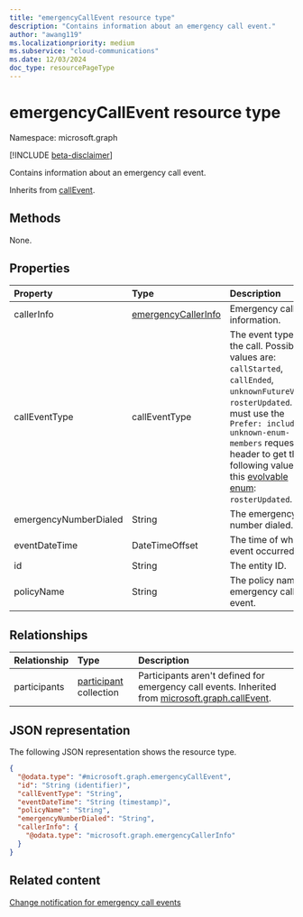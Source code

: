 ```yaml
---
title: "emergencyCallEvent resource type"
description: "Contains information about an emergency call event."
author: "awang119"
ms.localizationpriority: medium
ms.subservice: "cloud-communications"
ms.date: 12/03/2024
doc_type: resourcePageType
---
```


# emergencyCallEvent resource type

Namespace: microsoft.graph

[!INCLUDE [beta-disclaimer](../../includes/beta-disclaimer.md)]

Contains information about an emergency call event.

Inherits from [callEvent](../resources/callevent.md).

## Methods

None.

## Properties
|Property|Type|Description|
|:---|:---|:---|
| callerInfo | [emergencyCallerInfo](../resources/emergencycallerinfo.md)| Emergency caller information. |
| callEventType | callEventType| The event type of the call. Possible values are: `callStarted`, `callEnded`, `unknownFutureValue`, `rosterUpdated`. You must use the `Prefer: include-unknown-enum-members` request header to get the following value in this [evolvable enum](/graph/best-practices-concept#handling-future-members-in-evolvable-enumerations): `rosterUpdated`.|
| emergencyNumberDialed | String | The emergency number dialed. |
| eventDateTime | DateTimeOffset | The time of when event occurred. |
| id | String | The entity ID. |
| policyName | String | The policy name for emergency call event. |

## Relationships
|Relationship|Type|Description|
|:---|:---|:---|
| participants | [participant](../resources/participant.md) collection| Participants aren't defined for emergency call events. Inherited from [microsoft.graph.callEvent](../resources/callevent.md). |

## JSON representation
The following JSON representation shows the resource type.
<!-- {
  "blockType": "resource",
  "keyProperty": "id",
  "@odata.type": "microsoft.graph.emergencyCallEvent",
  "baseType": "microsoft.graph.callEvent",
  "openType": false
}
-->
``` json
{
  "@odata.type": "#microsoft.graph.emergencyCallEvent",
  "id": "String (identifier)",
  "callEventType": "String",
  "eventDateTime": "String (timestamp)",
  "policyName": "String",
  "emergencyNumberDialed": "String",
  "callerInfo": {
    "@odata.type": "microsoft.graph.emergencyCallerInfo"
  }
}
```

## Related content

[Change notification for emergency call events](/graph/changenotifications-for-emergencycalls)
